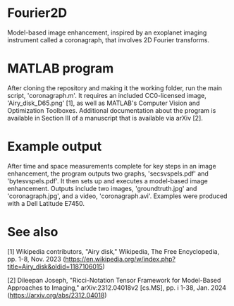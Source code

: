 # Fourier2D
Model-based image enhancement, inspired by an exoplanet imaging instrument called a coronagraph, that involves 2D Fourier transforms.

# MATLAB program
After cloning the repository and making it the working folder, run the main script, 'coronagraph.m'. It requires an included CC0-licensed image, 'Airy_disk_D65.png' [1], as well as MATLAB's Computer Vision and Optimization Toolboxes. Additional documentation about the program is available in Section III of a manuscript that is available via arXiv [2].

# Example output
After time and space measurements complete for key steps in an image enhancement, the program outputs two graphs, 'secsvspels.pdf' and 'bytesvspels.pdf'. It then sets up and executes a model-based image enhancement. Outputs include two images, 'groundtruth.jpg' and 'coronagraph.jpg', and a video, 'coronagraph.avi'. Examples were produced with a Dell Latitude E7450.

# See also
[1] Wikipedia contributors, "Airy disk," Wikipedia, The Free Encyclopedia, pp. 1-8, Nov. 2023 (https://en.wikipedia.org/w/index.php?title=Airy_disk&oldid=1187106015)

[2] Dileepan Joseph, "Ricci-Notation Tensor Framework for Model-Based Approaches to Imaging," arXiv:2312.04018v2 [cs.MS], pp. i 1-38, Jan. 2024 (https://arxiv.org/abs/2312.04018)
